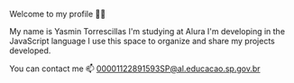 Welcome to my profile 💙💙

My name is Yasmin Torrescillas
I'm studying at Alura
I'm developing in the JavaScript language
I use this space to organize and share my projects developed.

You can contact me 📫
00001122891593SP@al.educacao.sp.gov.br

